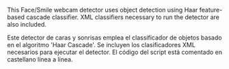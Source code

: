This Face/Smile webcam detector uses object detection using Haar feature-based cascade classifier.
XML classifiers necessary to run the detector are also included.

Este detector de caras y sonrisas emplea el classificador de objetos basado en el algoritmo 'Haar Cascade'.
Se incluyen los clasificadores XML necesarios para ejecutar el detector.
El código del script está comentado en castellano línea a línea.
